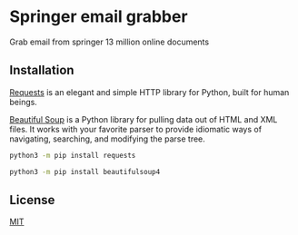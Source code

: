 # Springer email grabber

Grab email from springer 13 million online documents

## Installation

[Requests](https://requests.readthedocs.io/) is an elegant and simple HTTP library for Python, built for human beings.  
 

[Beautiful Soup](https://www.crummy.com/software/BeautifulSoup/bs4/doc/) is a Python library for pulling data out of HTML and XML files. It works with your favorite parser to provide idiomatic ways of navigating, searching, and modifying the parse tree.

```bash
python3 -m pip install requests
```
```bash
python3 -m pip install beautifulsoup4
```

## License
[MIT](https://choosealicense.com/licenses/mit/)